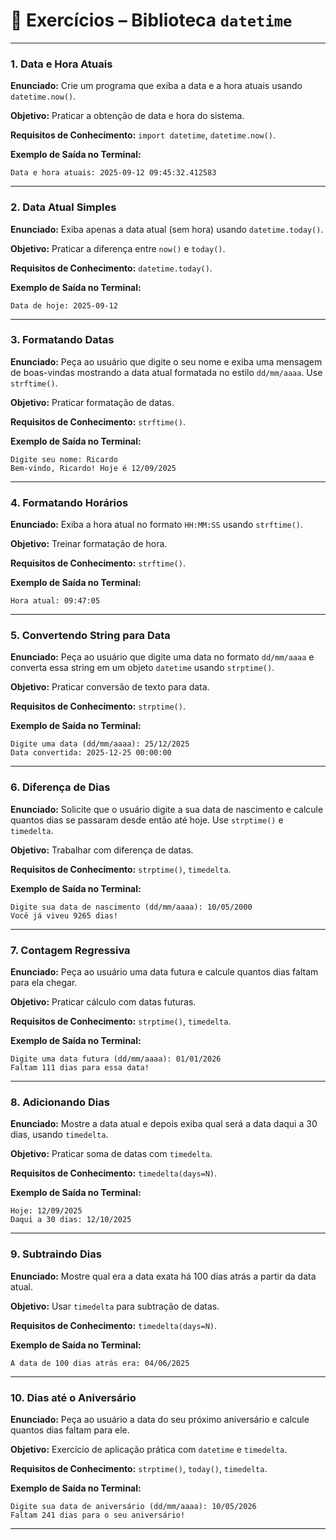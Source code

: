 # 📌 Exercícios – Biblioteca `datetime`

---

### **1. Data e Hora Atuais**

**Enunciado:** Crie um programa que exiba a data e a hora atuais usando `datetime.now()`.

**Objetivo:** Praticar a obtenção de data e hora do sistema.

**Requisitos de Conhecimento:** `import datetime`, `datetime.now()`.

**Exemplo de Saída no Terminal:**

```
Data e hora atuais: 2025-09-12 09:45:32.412583
```

---

### **2. Data Atual Simples**

**Enunciado:** Exiba apenas a data atual (sem hora) usando `datetime.today()`.

**Objetivo:** Praticar a diferença entre `now()` e `today()`.

**Requisitos de Conhecimento:** `datetime.today()`.

**Exemplo de Saída no Terminal:**

```
Data de hoje: 2025-09-12
```

---

### **3. Formatando Datas**

**Enunciado:** Peça ao usuário que digite o seu nome e exiba uma mensagem de boas-vindas mostrando a data atual formatada no estilo `dd/mm/aaaa`. Use `strftime()`.

**Objetivo:** Praticar formatação de datas.

**Requisitos de Conhecimento:** `strftime()`.

**Exemplo de Saída no Terminal:**

```
Digite seu nome: Ricardo
Bem-vindo, Ricardo! Hoje é 12/09/2025
```

---

### **4. Formatando Horários**

**Enunciado:** Exiba a hora atual no formato `HH:MM:SS` usando `strftime()`.

**Objetivo:** Treinar formatação de hora.

**Requisitos de Conhecimento:** `strftime()`.

**Exemplo de Saída no Terminal:**

```
Hora atual: 09:47:05
```

---

### **5. Convertendo String para Data**

**Enunciado:** Peça ao usuário que digite uma data no formato `dd/mm/aaaa` e converta essa string em um objeto `datetime` usando `strptime()`.

**Objetivo:** Praticar conversão de texto para data.

**Requisitos de Conhecimento:** `strptime()`.

**Exemplo de Saída no Terminal:**

```
Digite uma data (dd/mm/aaaa): 25/12/2025
Data convertida: 2025-12-25 00:00:00
```

---

### **6. Diferença de Dias**

**Enunciado:** Solicite que o usuário digite a sua data de nascimento e calcule quantos dias se passaram desde então até hoje. Use `strptime()` e `timedelta`.

**Objetivo:** Trabalhar com diferença de datas.

**Requisitos de Conhecimento:** `strptime()`, `timedelta`.

**Exemplo de Saída no Terminal:**

```
Digite sua data de nascimento (dd/mm/aaaa): 10/05/2000
Você já viveu 9265 dias!
```

---

### **7. Contagem Regressiva**

**Enunciado:** Peça ao usuário uma data futura e calcule quantos dias faltam para ela chegar.

**Objetivo:** Praticar cálculo com datas futuras.

**Requisitos de Conhecimento:** `strptime()`, `timedelta`.

**Exemplo de Saída no Terminal:**

```
Digite uma data futura (dd/mm/aaaa): 01/01/2026
Faltam 111 dias para essa data!
```

---

### **8. Adicionando Dias**

**Enunciado:** Mostre a data atual e depois exiba qual será a data daqui a 30 dias, usando `timedelta`.

**Objetivo:** Praticar soma de datas com `timedelta`.

**Requisitos de Conhecimento:** `timedelta(days=N)`.

**Exemplo de Saída no Terminal:**

```
Hoje: 12/09/2025
Daqui a 30 dias: 12/10/2025
```

---

### **9. Subtraindo Dias**

**Enunciado:** Mostre qual era a data exata há 100 dias atrás a partir da data atual.

**Objetivo:** Usar `timedelta` para subtração de datas.

**Requisitos de Conhecimento:** `timedelta(days=N)`.

**Exemplo de Saída no Terminal:**

```
A data de 100 dias atrás era: 04/06/2025
```

---

### **10. Dias até o Aniversário**

**Enunciado:** Peça ao usuário a data do seu próximo aniversário e calcule quantos dias faltam para ele.

**Objetivo:** Exercício de aplicação prática com `datetime` e `timedelta`.

**Requisitos de Conhecimento:** `strptime()`, `today()`, `timedelta`.

**Exemplo de Saída no Terminal:**

```
Digite sua data de aniversário (dd/mm/aaaa): 10/05/2026
Faltam 241 dias para o seu aniversário!
```

---
